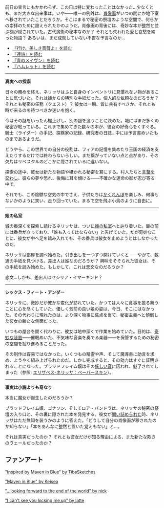 <!-- title: ネリッサ・ジュリエット・レイヴンクロフト -->
<!-- status: 生存 -->

前日の宣言にもかかわらず、この日は特に変わったことはなかった…少なくとも、まだ大きな出来事は。いや――唯一の例外は、[肖像画](https://youtu.be/-BFf3e6YJwY?t=344)がいつの間にか地下室へ移されていたことだろうか。そこはまるで秘密の祭壇のような空間で、何らかの崇拝のために設えられたかのようだ。肖像画の背後には、奇妙な本が整然と並ぶ棚が隠されていた。古代魔術の秘本なのか？ それとも失われた愛と哀愁を綴った物語？ あるいは、まだ成就していない不吉な予言なのか…

- [『行け、美しき薔薇よ』を読む](#text:go-lovely-rose)
- [『連詩』を読む](#text:stanzas)
- [『青のメイヴン』を読む](#text:maven-in-blue)
- [『ハムレット』を読む](#text:hamlet)

---

**真実への探索**

日々の務めを終え、ネリッサはふと自身のインベントリに見慣れない物があることに気づいた。それは姫からの[特別な手紙](https://youtu.be/-BFf3e6YJwY?t=996)だった。個人的な依頼なのだろうか？ それとも秘密の任務（クエスト）？ 彼女は一瞬、皆に共有すべきか、それとも時が来るのを待つべきか迷いを抱く。

今はその謎をいったん棚上げし、別の謎を追うことに決めた。城にはまだ多くの秘密が眠っている。これまで集めてきた数々の本が、彼女の好奇心をくすぐる。騎士（ライダー）の手記、探検家の記録、研究者の日誌…中には予言書めいたものまであるようだ。

どうやら、この世界での自分の役割は、フィアの記憶を集めたり王国の経済を支えたりするだけでは終わらないらしい。まだ繋がっていない点と点があり、その欠片はリベスタルのどこかに隠されているに違いない。

探索の途中、彼女は新たな物語や囁かれる秘密を耳にする。村人たちと[言葉を交わし](https://youtu.be/-BFf3e6YJwY?t=1859)、彼らの夢や恐れ、後悔に耳を傾ける――不確かな運命の影が忍び寄る中で。

それでも、この陰鬱な空気の中でさえ、子供たちは[かくれんぼ](https://youtu.be/-BFf3e6YJwY?t=1941)を楽しみ、何事もないかのように笑い、走り回っていた。まるで空を飛ぶ小鳥のように自由に。

---

**姫の私室**

城の奥深くを探索し続けるネリッサは、ついに[姫の私室](https://youtu.be/-BFf3e6YJwY?t=2162)へと辿り着いた。扉の前には番兵が立っており、「誰も入ってはならない」と告げていた。だが奇妙なことに、彼女が中へ足を踏み入れても、その番兵は彼女を止めようとはしなかったのだ。

ネリッサは部屋を調べ始めた。引き出しを一つずつ開けていくと――やがて、数通の手紙を見つける。差出人は誰なのだろうか？ 興味をそそられた彼女は、その手紙を読み始めた。もしかして、これは恋文なのだろうか？

恋文…しかも、差出人はセシリア・イマーキンド？

---

**シックス・フィート・アンダー**

ネリッサに、微妙だが確かな変化が訪れていた。かつては人々に食事を振る舞うことに心を尽くしていた、優しく気前の良い娘の姿は、今日、そこにはなかった。その代わりに現れたのは、より深く物事に焦点を当て、秘密主義へと傾倒した彼女の新たな側面だった。

いつもの屋台を開く代わりに、彼女は地中深くで作業を始めていた。目的は、[奇妙な装置](https://youtu.be/-BFf3e6YJwY?t=4262)――催眠めいた、不気味な音楽を奏でる楽器――を保管するための秘密の空間を掘り進めることだった。

その制作は容易ではなかった。いくつもの精霊や声、そして魔導書に助言を求め、ようやく組み上げられたのだ。しかし完成すると、その効力はすぐに証明されることになった。ブラッドフレイム嬢はその[妖しい音](https://youtu.be/-BFf3e6YJwY?t=12262)に囚われ、魅了されてしまった（参照: [エリザベス-ネリッサ：ペーパースキン](#edge:liz-nerissa)）。

---

**事実は小説よりも奇なり**

本当に魔女が誕生したのだろうか？

ブラッドフレイム嬢、ゴナソン、そしてロア・パンドラは、ネリッサの秘密の祭壇の入り口と、その裏に隠された本を発見する。彼女が[問い詰められた](https://youtu.be/-BFf3e6YJwY?t=12240)時、ネリッサはただ無知を装うかのように答えた。「どうして自分の肖像画が移されたのか知らない」「本をあんなに整然と置いた覚えもない」と…。

それは真実だったのか？ それとも彼女だけが知る理由による、また新たな欺きのヴェールだったのか？

## ファンアート

["Inspired by Maven in Blue" by TibsSketches](https://x.com/TibsSketches/status/1921634037858201687)

["Maven in Blue" by Keisea](https://x.com/Keiseeaaa/status/1921199677443035543)

["...looking forward to the end of the world" by nick](https://x.com/criostatic/status/1921106947182322012)

["I can't see you locking me up" by latte](https://x.com/leuvi_tte/status/1920725324632862871)